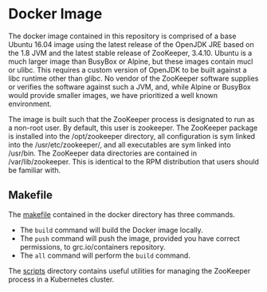 # Docker Image
The docker image contained in this repository is comprised of a base Ubuntu 16.04 image using the latest release of the 
OpenJDK JRE based on the 1.8 JVM and the latest stable release of ZooKeeper, 3.4.10. Ubuntu is a much larger image than 
BusyBox or Alpine, but these images contain mucl or ulibc. This requires a custom version of OpenJDK to be built 
against a libc runtime other than glibc. No vendor of the ZooKeeper software supplies or verifies the software against 
such a JVM, and, while Alpine or BusyBox would provide smaller images, we have prioritized a well known environment.

The image is built such that the ZooKeeper process is designated to run as a non-root user. By default, this user is 
zookeeper. The ZooKeeper package is installed into the /opt/zookeeper directory, all configuration is sym linked into 
the /usr/etc/zookeeper/, and all executables are sym linked into /usr/bin. The ZooKeeper data directories are contained 
in /var/lib/zookeeper. This is identical to the RPM distribution that users should be familiar with.

## Makefile 
The [makefile](Makefile) contained in the docker directory has three commands.
- The `build` command will build the Docker image locally.
- The `push` command will push the image, provided you have correct permissions, 
to grc.io/containers repository.
- The `all` command will perform the `build` command.

The [scripts](scripts) directory contains useful utilities for managing the 
ZooKeeper process in a Kubernetes cluster. 

